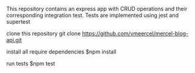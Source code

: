 This repository contains an express app with CRUD operations and their corresponding integration test.
Tests are implemented using jest and supertest

clone this repository
git clone https://github.com/vmeercel/mercel-blog-api.git

install all require dependencies
$npm install 


run tests
$npm test
